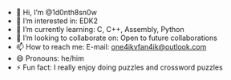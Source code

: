 - 👋 Hi, I’m @1d0nth8sn0w
- 👀 I’m interested in: EDK2
- 🌱 I’m currently learning: С, C++, Assembly, Python
- 💞️ I’m looking to collaborate on: Open to future collaborations
- 📫 How to reach me: E-mail: one4ikvfan4ik@outlook.com
- 😄 Pronouns: he/him
- ⚡ Fun fact: I really enjoy doing puzzles and crossword puzzles

<!---
1d0nth8sn0w/1d0nth8sn0w is a ✨ special ✨ repository because its `README.md` (this file) appears on your GitHub profile.
You can click the Preview link to take a look at your changes.
--->
